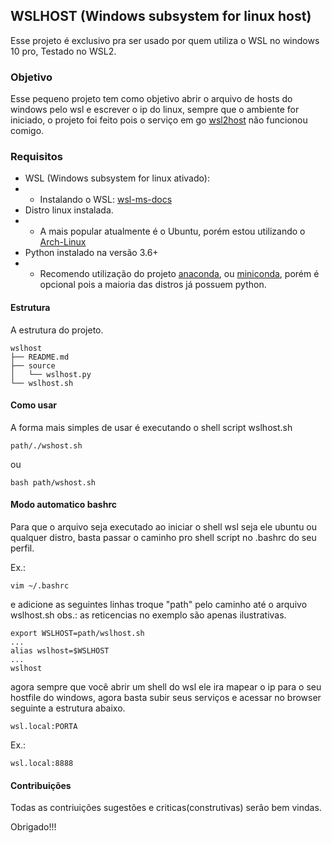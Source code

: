 ## WSLHOST (Windows subsystem for linux host)
Esse projeto é exclusivo pra ser usado por quem utiliza o WSL no windows 10 pro,
Testado no WSL2.
### Objetivo
Esse pequeno projeto tem como objetivo abrir o arquivo de hosts do windows pelo wsl e escrever o ip do linux,
sempre que o ambiente for iniciado, o projeto foi feito pois o serviço em go [wsl2host](https://github.com/shayne/go-wsl2-host) não funcionou comigo.

### Requisitos

- WSL (Windows subsystem for linux ativado):
- - Instalando o WSL: [wsl-ms-docs](https://docs.microsoft.com/pt-br/windows/wsl/install-win10)
- Distro linux instalada.
- - A mais popular atualmente é o Ubuntu,
porém estou utilizando o [Arch-Linux](https://github.com/yuk7/ArchWSL)
- Python instalado na versão 3.6+
- - Recomendo utilização do projeto [anaconda](https://www.anaconda.com/distribution/),
ou [miniconda](https://docs.conda.io/en/latest/miniconda.html), porém é opcional pois a maioria das distros já possuem python.

#### Estrutura
A estrutura do projeto.

```
wslhost
├── README.md
├── source
│   └── wslhost.py
└── wslhost.sh
```

#### Como usar
A forma mais simples de usar é executando o shell script wslhost.sh
```
path/./wshost.sh
```
ou
```
bash path/wshost.sh
```
#### Modo automatico bashrc
Para que o arquivo seja executado ao iniciar o shell wsl seja ele ubuntu ou qualquer distro,
basta passar o caminho pro shell script no .bashrc do seu perfil.

Ex.:
```
vim ~/.bashrc
```
e adicione as seguintes linhas troque "path" pelo caminho até o arquivo wslhost.sh
obs.: as reticencias no exemplo são apenas ilustrativas.
```
export WSLHOST=path/wslhost.sh
...
alias wslhost=$WSLHOST
...
wslhost
```

agora sempre que você abrir um shell do wsl ele ira mapear o ip para o seu hostfile do windows,
agora basta subir seus serviços e acessar no browser seguinte a estrutura abaixo.
```
wsl.local:PORTA
```
Ex.:
```
wsl.local:8888
```

#### Contribuições
Todas as contriuições sugestões e criticas(construtivas) serão bem vindas.

Obrigado!!!
